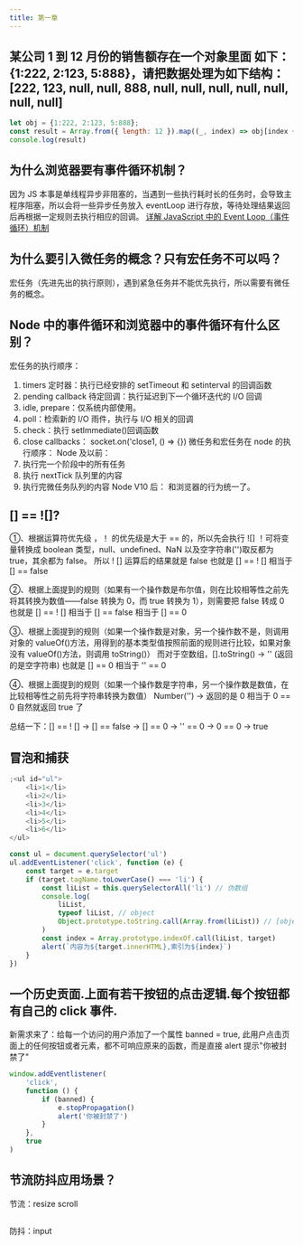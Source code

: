 ```yaml
---
title: 第一章
---
```


## 某公司 1 到 12 月份的销售额存在一个对象里面 如下：{1:222, 2:123, 5:888}，请把数据处理为如下结构：[222, 123, null, null, 888, null, null, null, null, null, null, null]

```js
let obj = {1:222, 2:123, 5:888};
const result = Array.from({ length: 12 }).map((_, index) => obj[index + 1] || null);
console.log(result)
```

## 为什么浏览器要有事件循环机制？

因为 JS 本事是单线程异步非阻塞的，当遇到一些执行耗时长的任务时，会导致主程序阻塞，所以会将一些异步任务放入 eventLoop 进行存放，等待处理结果返回后再根据一定规则去执行相应的回调。
[详解 JavaScript 中的 Event Loop（事件循环）机制](https://zhuanlan.zhihu.com/p/33058983)

## 为什么要引入微任务的概念？只有宏任务不可以吗？

宏任务（先进先出的执行原则），遇到紧急任务并不能优先执行，所以需要有微任务的概念。

## Node 中的事件循环和浏览器中的事件循环有什么区别？

宏任务的执行顺序：

1. timers 定时器：执行已经安排的 setTimeout 和 setinterval 的回调函数
2. pending callback 待定回调：执行延迟到下一个循环迭代的 I/O 回调
3. idle, prepare：仅系统内部使用。
4. poll：检索新的 I/O 雨件，执行与 I/O 相关的回调
5. check：执行 setlmmediate()回调函数
6. close callbacks： socket.on('close1, () => {})
   微任务和宏任务在 node 的执行顺序：
   Node 及以前：
7. 执行完一个阶段中的所有任务
8. 执行 nextTick 队列里的内容
9. 执行完微任务队列的内容
   Node V10 后：
   和浏览器的行为统一了。

## [] == ![]?

①、根据运算符优先级 ，！ 的优先级是大于 == 的，所以先会执行 ![]
！可将变量转换成 boolean 类型，null、undefined、NaN 以及空字符串('')取反都为 true，其余都为 false。
所以 ! [] 运算后的结果就是 false
也就是 [] == ! [] 相当于 [] == false

②、根据上面提到的规则（如果有一个操作数是布尔值，则在比较相等性之前先将其转换为数值——false 转换为 0，而 true 转换为 1），则需要把 false 转成 0
也就是 [] == ! [] 相当于 [] == false 相当于 [] == 0

③、根据上面提到的规则（如果一个操作数是对象，另一个操作数不是，则调用对象的 valueOf()方法，用得到的基本类型值按照前面的规则进行比较，如果对象没有 valueOf()方法，则调用 toString()）
而对于空数组，[].toString() -> '' (返回的是空字符串)
也就是 [] == 0 相当于 '' == 0

④、根据上面提到的规则（如果一个操作数是字符串，另一个操作数是数值，在比较相等性之前先将字符串转换为数值）
Number('') -> 返回的是 0
相当于 0 == 0 自然就返回 true 了

总结一下：[] == ! [] -> [] == false -> [] == 0 -> '' == 0 -> 0 == 0 -> true

## 冒泡和捕获

```javascript
;<ul id="ul">
	<li>1</li>
	<li>2</li>
	<li>3</li>
	<li>4</li>
	<li>5</li>
	<li>6</li>
</ul>

const ul = document.querySelector('ul')
ul.addEventListener('click', function (e) {
	const target = e.target
	if (target.tagName.toLowerCase() === 'li') {
		const liList = this.querySelectorAll('li') // 伪数组
		console.log(
			liList,
			typeof liList, // object
			Object.prototype.toString.call(Array.from(liList)) // [object Array]
		)
		const index = Array.prototype.indexOf.call(liList, target)
		alert(`内容为${target.innerHTML},索引为${index}`)
	}
})
```

## 一个历史贡面.上面有若干按钮的点击逻辑.每个按钮都有自己的 click 事件.

新需求来了：给每一个访问的用户添加了一个属性 banned = true, 此用户点击页面上的任何按钮或者元素，都不可响应原来的函数，而是直接 alert 提示"你被封禁了"

```javascript
window.addEventlistener(
	'click',
	function () {
		if (banned) {
			e.stopPropagation()
			alert('你被封禁了')
		}
	},
	true
)
```

## 节流防抖应用场景？

节流：resize scroll

```javascript

```

防抖：input
